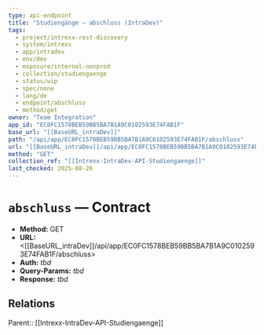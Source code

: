 ```yaml
---
type: api-endpoint
title: "Studiengänge — abschluss (IntraDev)"
tags:
  - project/intrexx-rest-discovery
  - system/intrexx
  - app/intradev
  - env/dev
  - exposure/internal-nonprod
  - collection/studiengaenge
  - status/wip
  - spec/none
  - lang/de
  - endpoint/abschluss
  - method/get
owner: "Team Integration"
app_id: "EC0FC1578BEB59BB5BA7B1A9C0102593E74FAB1F"
base_url: "[[BaseURL_intraDev]]"
path: "/api/app/EC0FC1578BEB59BB5BA7B1A9C0102593E74FAB1F/abschluss"
url: "[[BaseURL_intraDev]]/api/app/EC0FC1578BEB59BB5BA7B1A9C0102593E74FAB1F/abschluss"
method: "GET"
collection_ref: "[[Intrexx-IntraDev-API-Studiengaenge]]"
last_checked: 2025-08-26
---
```


# `abschluss` — Contract
- **Method:** GET  
- **URL:** <[[BaseURL_intraDev]]/api/app/EC0FC1578BEB59BB5BA7B1A9C0102593E74FAB1F/abschluss>  
- **Auth:** _tbd_  
- **Query-Params:** _tbd_  
- **Response:** _tbd_

## Relations
Parent:: [[Intrexx-IntraDev-API-Studiengaenge]]
